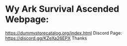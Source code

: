 # Wy Ark Survival Ascended Webpage:
https://dummystorecatalog.org/index.html
Discord Page:
https://discord.gg/KZeXa26EPX
Thanks
